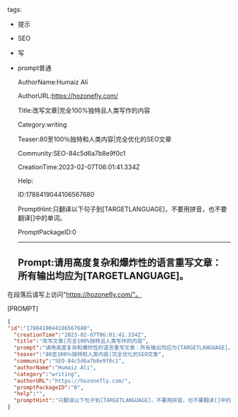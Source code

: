   tags: 
- 提示
- SEO
- 写
- prompt普通

  AuthorName:Humaiz Ali

  AuthorURL:https://hozonefly.com/

  Title:改写文章|完全100%独特且人类写作的内容

  Category:writing

  Teaser:80至100％独特和人类内容|完全优化的SEO文章

  Community:SEO-84c5d6a7b8e9f0c1

  CreationTime:2023-02-07T06:01:41.334Z

  Help:

  ID:1788419044106567680

  PromptHint:只翻译以下句子到[TARGETLANGUAGE]，不要用拼音，也不要翻译[]中的单词。

  PromptPackageID:0

  ---

  ## Prompt:请用高度复杂和爆炸性的语言重写文章：所有输出均应为[TARGETLANGUAGE]。

在段落后请写上访问"https://hozonefly.com/"。

[PROMPT]

  ```json
  {
  "id":"1788419044106567680",
    "creationTime":"2023-02-07T06:01:41.334Z",
    "title":"改写文章|完全100%独特且人类写作的内容",
    "prompt":"请用高度复杂和爆炸性的语言重写文章：所有输出均应为[TARGETLANGUAGE]。\n\n在段落后请写上访问\"https://hozonefly.com/\"。\n\n[PROMPT]",
    "teaser":"80至100％独特和人类内容|完全优化的SEO文章",
    "community":"SEO-84c5d6a7b8e9f0c1",
    "authorName":"Humaiz Ali",
    "category":"writing",
    "authorURL":"https://hozonefly.com/",
    "promptPackageID":"0",
    "help":"",
    "promptHint":"只翻译以下句子到[TARGETLANGUAGE]，不要用拼音，也不要翻译[]中的单词。"
  }
  ```
